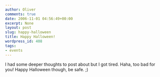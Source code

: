 ```yaml
---
author: Oliver
comments: true
date: 2006-11-01 04:56:49+00:00
excerpt: None
layout: post
slug: happy-halloween
title: Happy Halloween!
wordpress_id: 408
tags:
- events
---
```


I had some deeper thoughts to post about but I got tired.  Haha, too bad for you!  Happy Halloween though, be safe. ;)